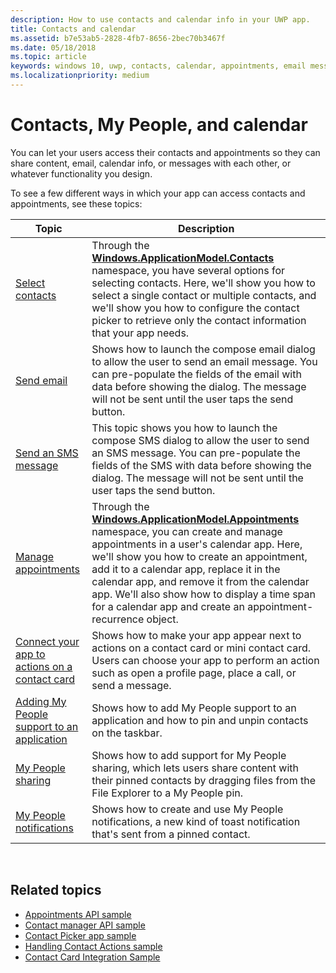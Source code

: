 ```yaml
---
description: How to use contacts and calendar info in your UWP app.
title: Contacts and calendar
ms.assetid: b7e53ab5-2828-4fb7-8656-2bec70b3467f
ms.date: 05/18/2018
ms.topic: article
keywords: windows 10, uwp, contacts, calendar, appointments, email messages
ms.localizationpriority: medium
---
```

# Contacts, My People, and calendar


You can let your users access their contacts and appointments so they can share content, email, calendar info, or messages with each other, or whatever functionality you design.

To see a few different ways in which your app can access contacts and appointments, see these topics:

| Topic | Description |
|-------|-------------|
| [Select contacts](selecting-contacts.md) | Through the [<strong>Windows.ApplicationModel.Contacts</strong>](https://msdn.microsoft.com/library/windows/apps/BR225002) namespace, you have several options for selecting contacts. Here, we'll show you how to select a single contact or multiple contacts, and we'll show you how to configure the contact picker to retrieve only the contact information that your app needs. |
| [Send email](sending-email.md) | Shows how to launch the compose email dialog to allow the user to send an email message. You can pre-populate the fields of the email with data before showing the dialog. The message will not be sent until the user taps the send button. |
| [Send an SMS message](sending-an-sms-message.md) | This topic shows you how to launch the compose SMS dialog to allow the user to send an SMS message. You can pre-populate the fields of the SMS with data before showing the dialog. The message will not be sent until the user taps the send button. |
| [Manage appointments](managing-appointments.md) | Through the [<strong>Windows.ApplicationModel.Appointments</strong>](https://msdn.microsoft.com/library/windows/apps/Dn263359) namespace, you can create and manage appointments in a user's calendar app. Here, we'll show you how to create an appointment, add it to a calendar app, replace it in the calendar app, and remove it from the calendar app. We'll also show how to display a time span for a calendar app and create an appointment-recurrence object. |
| [Connect your app to actions on a contact card](integrating-with-contacts.md) | Shows how to make your app appear next to actions on a contact card or mini contact card. Users can choose your app to perform an action such as open a profile page, place a call, or send a message. |
| [Adding My People support to an application](my-people-support.md) | Shows how to add My People support to an application and how to pin and unpin contacts on the taskbar. |
| [My People sharing](my-people-sharing.md) | Shows how to add support for My People sharing, which lets users share content with their pinned contacts by dragging files from the File Explorer to a My People pin. |
| [My People notifications](my-people-notifications.md) | Shows how to create and use My People notifications, a new kind of toast notification that's sent from a pinned contact. |

 

## Related topics

* [Appointments API sample](http://go.microsoft.com/fwlink/p/?linkid=309836)
* [Contact manager API sample](http://go.microsoft.com/fwlink/p/?LinkID=310079)
* [Contact Picker app sample](http://go.microsoft.com/fwlink/p/?linkid=231575)
* [Handling Contact Actions sample](http://go.microsoft.com/fwlink/p/?LinkID=320151)
* [Contact Card Integration Sample](https://github.com/Microsoft/Windows-universal-samples/tree/master/Samples/ContactCardIntegration)
